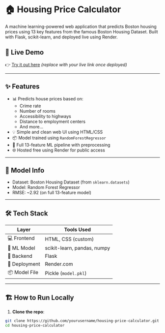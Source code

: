 # 🏠 Housing Price Calculator

A machine learning-powered web application that predicts Boston housing prices using 13 key features from the famous Boston Housing Dataset. Built with Flask, scikit-learn, and deployed live using Render.

## 🚀 Live Demo

👉 [Try it out here](https://housing-price-calculator-1.onrender.com)  *(replace with your live link once deployed)*

---

## ✨ Features

- 📊 Predicts house prices based on:
  - Crime rate
  - Number of rooms
  - Accessibility to highways
  - Distance to employment centers
  - And more...
- 💡 Simple and clean web UI using HTML/CSS
- 📦 Model trained using `RandomForestRegressor`
- 🧠 Full 13-feature ML pipeline with preprocessing
- 🌐 Hosted free using Render for public access

---

## 🧠 Model Info

- Dataset: Boston Housing Dataset (from `sklearn.datasets`)
- Model: Random Forest Regressor
- RMSE: ~2.92 (on full 13-feature model)

---

## 🛠️ Tech Stack

| Layer           | Tools Used                  |
|----------------|-----------------------------|
| 💻 Frontend     | HTML, CSS (custom)          |
| 🧠 ML Model     | scikit-learn, pandas, numpy |
| 🔧 Backend      | Flask                       |
| 🚀 Deployment   | Render.com                  |
| 📦 Model File   | Pickle (`model.pkl`)        |

---

## 🏗️ How to Run Locally

1. **Clone the repo**:

```bash
git clone https://github.com/yourusername/housing-price-calculator.git
cd housing-price-calculator
